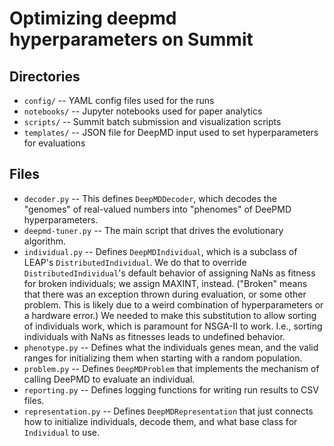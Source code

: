 # Optimizing deepmd hyperparameters on Summit


## Directories

* `config/` -- YAML config files used for the runs
* `notebooks/` -- Jupyter notebooks used for paper analytics
* `scripts/` -- Summit batch submission and visualization scripts
* `templates/` -- JSON file for DeepMD input used to set hyperparameters for 
  evaluations

## Files

* `decoder.py` -- This defines `DeepMDDecoder`, which decodes the "genomes" of real-valued numbers into "phenomes" of DeePMD hyperparameters.
* `deepmd-tuner.py` -- The main script that drives the evolutionary algorithm.
* `individual.py` -- Defines `DeepMDIndividual`, which is a subclass of LEAP's `DistributedIndividual`. We do that to 
   override `DistributedIndividual`'s default behavior of assigning NaNs as 
  fitness for broken individuals; we assign MAXINT, instead. ("Broken" means 
  that there was an 
  exception thrown during evaluation, or some other problem.  This is likely 
  due to a weird combination of hyperparameters or a hardware error.)  We 
  needed to make this substitution to allow sorting of individuals work, 
  which is paramount for NSGA-II to work.  I.e., sorting individuals with 
  NaNs as fitnesses leads to undefined behavior.
* `phenotype.py` -- Defines what the individuals genes mean, and the valid 
  ranges for initializing them when starting with a random population.
* `problem.py` -- Defines `DeepMDProblem` that implements the mechanism of 
  calling DeePMD to evaluate an individual.
* `reporting.py` -- Defines logging functions for writing run results to CSV 
  files.
* `representation.py` -- Defines `DeepMDRepresentation` that just connects 
  how to initialize individuals, decode them, and what base class for 
  `Individual` to use.
